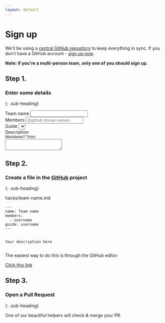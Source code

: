 ```yaml
---
layout: default
---
```


# Sign up

We'll be using a [central GitHub repository](https://github.com/jsoxford/hack) to keep everything in sync.  If you don't have a GitHub account - [sign up now](https://github.com).

__Note: if you're a multi-person team, only one of you should sign up.__

## Step 1.
### Enter some details
{: .sub-heading}

<form id="entry-form">
  <div class="field">
    <label for="name">Team name</label>
    <input type="text" name="name" id="name" placeholder="">
  </div>
  <div class="field">
    <label for="name">Members</label>
    <input type="text" name="members" id="members" placeholder="@github @user-names">
  </div>
  <div class="field">
    <label for="guide">Guide</label>
    <select name="guide" id="guide">

      <option value="0">No Guide (🕶)</option>
      {% for guide in site.data.guides %}
        <option value="{{ guide.github }}">{{ guide.name }} ({{ guide.technology }})</option>
      {% endfor %}
    </select>
  </div>
  <div class="field">
    <label for="description">Description <div><small>Markdown? Totes</small></div></label>
    <textarea name="description" id="description"></textarea>
  </div>
</form>


## Step 2.
### Create a file in the [GitHub](https://github.com/jsoxford/hack) project
{: .sub-heading}


<!-- ```
---
name: Team name
members:
  - username
guide: username
---

Your description here
``` -->


<div class="file-name" id="gh-filename">hacks/team-name.md</div>
<pre class="file-content"><code id="gh-content">---
name: Team name
members:
  - username
guide: username
---

Your description here</code></pre>

The easiest way to do this is through the GitHub editor:

<a href="#" id="gh-link">Click this link</a>



## Step 3.
### Open a Pull Request
{: .sub-heading}

One of our beautiful helpers will check & merge your PR.
